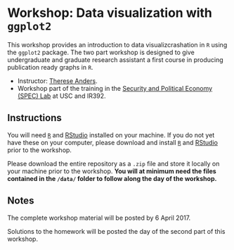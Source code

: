 # Workshop: Data visualization with `ggplot2`

This workshop provides an introduction to data visualizcrashation in `R` using the `ggplot2` package. The two part workshop is designed to give undergraduate and graduate research assistant a first course in producing publication ready graphs in `R`.

* Instructor: [Therese Anders](http://dornsife.usc.edu/anders).
* Workshop part of the training in the [Security and Political Economy (SPEC) Lab](https://dornsife.usc.edu/spec) at USC and IR392.

## Instructions
You will need [`R`](https://www.r-project.org) and [RStudio](https://www.rstudio.com/products/rstudio/download/) installed on your machine. If you do not yet have these on your computer, please download and install [`R`](https://www.r-project.org) and [RStudio](https://www.rstudio.com/products/rstudio/download/) prior to the workshop.

Please download the entire repository as a `.zip` file and store it locally on your machine prior to the workshop. **You will at minimum need the files contained in the `/data/` folder to follow along the day of the workshop.** 

## Notes
The complete workshop material will be posted by 6 April 2017.

Solutions to the homework will be posted the day of the second part of this workshop.
